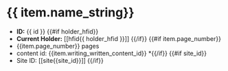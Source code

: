 # {{ item.name_string}}
* **ID:** {{ id }}
{{#if holder_hfid}}
* **Current Holder:** [[hfid{{ holder_hfid }}]]
{{/if}}
{{#if item.page_number}}
* {{item.page_number}} pages
* content id: {{item.writing_written_content_id}} 
*{{/if}}
{{#if site_id}}
* Site ID: [[site{{site_id}}]]
{{/if}}




```dataviewjs


```
```dataviewjs


```
